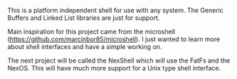 This is a platform independent shell for use with any system.
The Generic Buffers and Linked List libraries are just for support.

Main inspiration for this project came from the microshell (https://github.com/marcinbor85/microshell).
I just wanted to learn more about shell interfaces and have a simple working on.

The next project will be called the NexShell which will use the FatFs and the NexOS.
This will have much more support for a Unix type shell interface.
